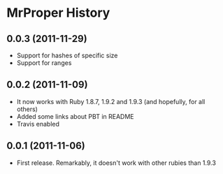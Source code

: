 # MrProper History

## 0.0.3 (2011-11-29)

* Support for hashes of specific size
* Support for ranges

## 0.0.2 (2011-11-09)

* It now works with Ruby 1.8.7, 1.9.2 and 1.9.3 (and hopefully, for all others)
* Added some links about PBT in README
* Travis enabled

## 0.0.1 (2011-11-06)

* First release. Remarkably, it doesn't work with other rubies than 1.9.3
